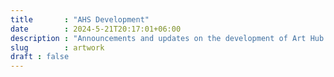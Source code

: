 ```yaml
---
title       : "AHS Development"
date        : 2024-5-21T20:17:01+06:00
description : "Announcements and updates on the development of Art Hub Studio LLC."
slug        : artwork
draft : false
---
```

